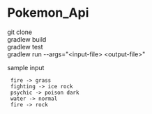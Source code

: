 # Pokemon_Api
git clone  
gradlew build  
gradlew test  
gradlew run --args="\<input-file> \<output-file>"  

sample input  
```
 fire -> grass
 fighting -> ice rock
 psychic -> poison dark
 water -> normal
 fire -> rock
```
